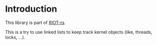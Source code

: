 # Introduction

This library is part of [RIOT-rs](https://github.com/ariel-os/ariel-os).

This is a try to use linked lists to keep track kernel objects (like, threads,
locks, ...).
